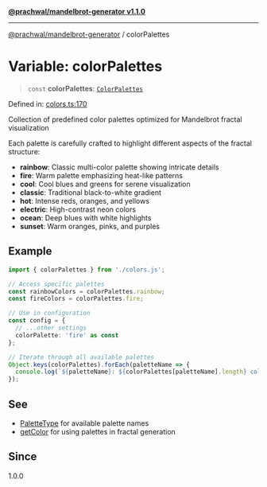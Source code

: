 [**@prachwal/mandelbrot-generator v1.1.0**](../README.md)

***

[@prachwal/mandelbrot-generator](../globals.md) / colorPalettes

# Variable: colorPalettes

> `const` **colorPalettes**: [`ColorPalettes`](../type-aliases/ColorPalettes.md)

Defined in: [colors.ts:170](https://github.com/prachwal/mandelbrot-generator/blob/5b5c3b49b15f9fe9f6b376b7b3d8c1d326229805/src/colors.ts#L170)

Collection of predefined color palettes optimized for Mandelbrot fractal visualization

Each palette is carefully crafted to highlight different aspects of the fractal structure:
- **rainbow**: Classic multi-color palette showing intricate details
- **fire**: Warm palette emphasizing heat-like patterns  
- **cool**: Cool blues and greens for serene visualization
- **classic**: Traditional black-to-white gradient
- **hot**: Intense reds, oranges, and yellows
- **electric**: High-contrast neon colors
- **ocean**: Deep blues with white highlights
- **sunset**: Warm oranges, pinks, and purples

## Example

```typescript
import { colorPalettes } from './colors.js';

// Access specific palettes
const rainbowColors = colorPalettes.rainbow;
const fireColors = colorPalettes.fire;

// Use in configuration
const config = {
  // ...other settings
  colorPalette: 'fire' as const
};

// Iterate through all available palettes
Object.keys(colorPalettes).forEach(paletteName => {
  console.log(`${paletteName}: ${colorPalettes[paletteName].length} colors`);
});
```

## See

 - [PaletteType](../type-aliases/PaletteType.md) for available palette names
 - [getColor](../functions/getColor.md) for using palettes in fractal generation

## Since

1.0.0
